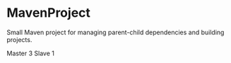 # MavenProject

Small Maven project for managing parent-child dependencies and building projects.


Master 3
Slave 1